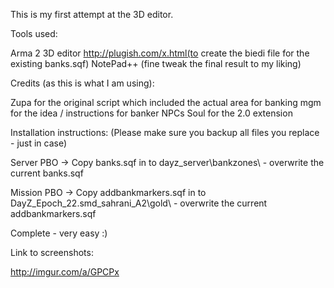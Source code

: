 This is my first attempt at the 3D editor. 

Tools used: 

Arma 2 3D editor
http://plugish.com/x.html(to create the biedi file for the existing banks.sqf)
NotePad++ (fine tweak the final result to my liking)
 
Credits (as this is what I am using): 

Zupa for the original script which included the actual area for banking
mgm for the idea / instructions for banker NPCs
Soul for the 2.0 extension
 
Installation instructions: (Please make sure you backup all files you replace - just in case)
 
Server PBO -> 
Copy banks.sqf in to dayz_server\bankzones\ - overwrite the current banks.sqf

Mission PBO -> 
Copy addbankmarkers.sqf in to DayZ_Epoch_22.smd_sahrani_A2\gold\  - overwrite the current addbankmarkers.sqf

Complete - very easy :)

Link to screenshots: 
 
http://imgur.com/a/GPCPx 